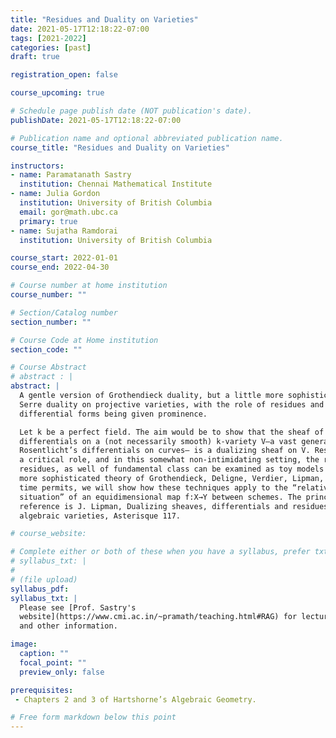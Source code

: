 ```yaml
---
title: "Residues and Duality on Varieties"
date: 2021-05-17T12:18:22-07:00
tags: [2021-2022]
categories: [past]
draft: true

registration_open: false

course_upcoming: true

# Schedule page publish date (NOT publication's date).
publishDate: 2021-05-17T12:18:22-07:00

# Publication name and optional abbreviated publication name.
course_title: "Residues and Duality on Varieties"

instructors:
- name: Paramatanath Sastry
  institution: Chennai Mathematical Institute
- name: Julia Gordon
  institution: University of British Columbia
  email: gor@math.ubc.ca
  primary: true
- name: Sujatha Ramdorai
  institution: University of British Columbia

course_start: 2022-01-01
course_end: 2022-04-30

# Course number at home institution
course_number: ""

# Section/Catalog number
section_number: ""

# Course Code at Home institution
section_code: ""

# Course Abstract
# abstract : |
abstract: |
  A gentle version of Grothendieck duality, but a little more sophisticated than
  Serre duality on projective varieties, with the role of residues and
  differential forms being given prominence.

  Let k be a perfect field. The aim would be to show that the sheaf of regular
  differentials on a (not necessarily smooth) k-variety V—a vast generalization of
  Rosentlicht’s differentials on curves— is a dualizing sheaf on V. Residues play
  a critical role, and in this somewhat non-intimidating setting, the role of
  residues, as well of fundamental class can be examined as toy models for the
  more sophisticated theory of Grothendieck, Deligne, Verdier, Lipman, Neeman. If
  time permits, we will show how these techniques apply to the “relative
  situation” of an equidimensional map f:X→Y between schemes. The principle
  reference is J. Lipman, Dualizing sheaves, differentials and residues on
  algebraic varieties, Asterisque 117.

# course_website:

# Complete either or both of these when you have a syllabus, prefer txt!
# syllabus_txt: |
#
# (file upload)
syllabus_pdf:
syllabus_txt: |
  Please see [Prof. Sastry's
  website](https://www.cmi.ac.in/~pramath/teaching.html#RAG) for lecture notes
  and other information.

image:
  caption: ""
  focal_point: ""
  preview_only: false

prerequisites:
 - Chapters 2 and 3 of Hartshorne’s Algebraic Geometry.

# Free form markdown below this point
---
```


